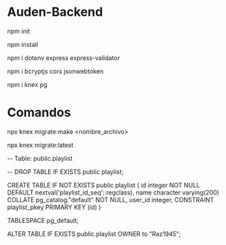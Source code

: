# Auden-Backend

npm init

npm install

npm i dotenv express express-validator

npm i bcryptjs cors jsonwebtoken

npm i knex pg


# Comandos
npx knex migrate:make <nombre_archivo>

npx knex migrate:latest


<!-- ! Respaldo -->
-- Table: public.playlist

-- DROP TABLE IF EXISTS public.playlist;

CREATE TABLE IF NOT EXISTS public.playlist
(
    id integer NOT NULL DEFAULT nextval('playlist_id_seq'::regclass),
    name character varying(200) COLLATE pg_catalog."default" NOT NULL,
    user_id integer,
    CONSTRAINT playlist_pkey PRIMARY KEY (id)
)

TABLESPACE pg_default;

ALTER TABLE IF EXISTS public.playlist
    OWNER to "Raz1945";